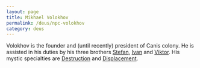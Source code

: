 ```yaml
---
layout: page
title: Mikhael Volokhov
permalink: /deus/npc-volokhov
category: deus
---
```

Volokhov is the founder and (until recently) president of Canis colony. He is assisted in his duties by his three brothers [Stefan](npc-stefan-volokhov), [Ivan](npc-ivan-volokhov) and [Viktor](npc-viktor-volokhov). His mystic specialties are [Destruction](/gaming/mystics/destruction.html) and [Displacement](/gaming/mystics/displacement.html).
